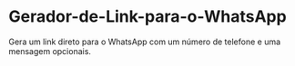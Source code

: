 # Gerador-de-Link-para-o-WhatsApp
 Gera um link direto para o WhatsApp com um número de telefone e uma mensagem opcionais.
